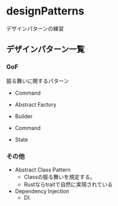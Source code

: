 # designPatterns
デザインパターンの練習

## デザインパターン一覧

### GoF

振る舞いに関するパターン
- Command

- Abstract Factory
- Builder
- Command
- State

### その他

- Abstract Class Pattern
    - Classの振る舞いを規定する。
    - Rustならtraitで自然に実現されている
- Dependency Injection
    - DI.